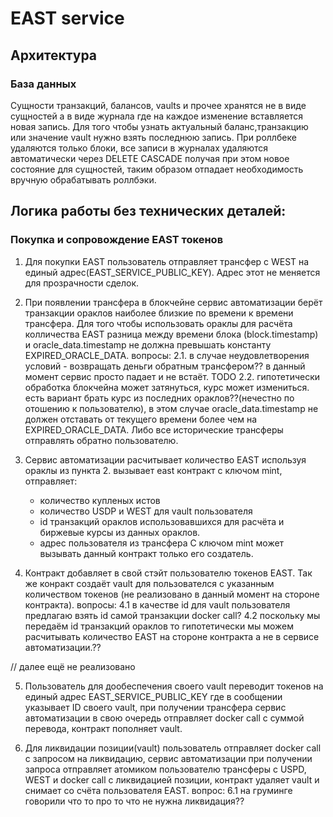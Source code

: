 # EAST service

## Архитектура

### База данных
Сущности транзакций, балансов, vaults и прочее хранятся не в виде сущностей а в виде журнала где на каждое изменение вставляется новая запись. Для того чтобы узнать актуальный баланс,транзакцию или значение vault нужно взять последнюю запись. При роллбеке удаляются только блоки, все записи в журналах удаляются автоматически через DELETE CASCADE получая при этом новое состояние для сущностей, таким образом отпадает необходимость вручную обрабатывать роллбэки.


## Логика работы без технических деталей:

### Покупка и сопровождение EAST токенов
1. Для покупки EAST пользователь отправляет трансфер с WEST на единый адрес(EAST_SERVICE_PUBLIC_KEY). Адрес этот не меняется для прозрачности сделок.

2. При появлении трансфера в блокчейне сервис автоматизации берёт транзакции ораклов наиболее близкие по времени к времени трансфера. Для того чтобы использовать ораклы для расчёта колличества EAST разница между времени блока (block.timestamp) и oracle_data.timestamp не должна превышать константу EXPIRED_ORACLE_DATA.
    вопросы: 
    2.1. в случае неудовлетворения условий - возвращать деньги обратным трансфером?? в данный момент сервис просто падает и не встаёт. TODO
    2.2. гипотетически обработка блокчейна может затянуться, курс может измениться. есть вариант брать курс из последних ораклов??(нечестно по отошению к пользователю), в этом случае oracle_data.timestamp не должен отставать от текущего времени более чем на EXPIRED_ORACLE_DATA. Либо все исторические трансферы отправлять обратно пользователю.

3. Сервис автоматизации расчитывает количество EAST используя ораклы из пункта 2. вызывает east контракт c ключом mint, отправляет:
    - количество купленых истов
    - количество USDP и WEST для vault пользователя
    - id транзакций ораклов использовавшихся для расчёта и биржевые курсы из данных ораклов.
    - адрес пользователя из трансфера
С ключом mint может вызывать данный контракт только его создатель.

4. Контракт добавляет в свой стэйт пользователю токенов EAST. Так же конракт создаёт vault для пользователся с указанным количеством токенов (не реализовано в данный момент на стороне контракта).
    вопросы: 
    4.1 в качестве id для vault пользователя предлагаю взять id самой транзакции docker call?
    4.2 поскольку мы передаём id транзакций ораклов то гипотетически мы можем расчитывать количество EAST на стороне контракта а не в сервисе автоматизации.??

// далее ещё не реализовано

5. Пользователь для дообеспечения своего vault переводит токенов на единый адрес EAST_SERVICE_PUBLIC_KEY где в сообщении указывает ID своего vault, при получении трансфера сервис автоматизации в свою очередь отправляет docker call с суммой перевода, контракт пополняет vault.

6. Для ликвидации позиции(vault) пользователь отправляет docker call с запросом на ликвидацию, сервис автоматизации при получении запроса отправляет атомиком пользователю трансферы с USPD, WEST и docker call с ликвидацией позиции, контракт удаляет vault и снимает со счёта пользователя EAST.
    вопрос:
    6.1 на груминге говорили что то про то что не нужна ликвидация??